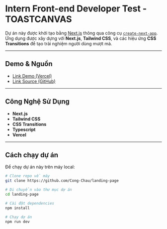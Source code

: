 # Intern Front-end Developer Test - TOASTCANVAS

Dự án này được khởi tạo bằng [Next.js](https://nextjs.org) thông qua công cụ [`create-next-app`](https://nextjs.org/docs/app/api-reference/cli/create-next-app).  
Ứng dụng được xây dựng với **Next.js**, **Tailwind CSS**, và các hiệu ứng **CSS Transitions** để tạo trải nghiệm người dùng mượt mà.

---

## Demo & Nguồn

- [Link Demo (Vercel)](https://landing-page-five-xi-66.vercel.app/#hero)
- [Link Source (GitHub)](https://github.com/Cong-Chau/landing-page)

---

## Công Nghệ Sử Dụng

- **Next.js**
- **Tailwind CSS**
- **CSS Transitions**
- **Typescript**
- **Vercel**

---

## Cách chạy dự án

Để chạy dự án này trên máy local:

```bash
# Clone repo về máy
git clone https://github.com/Cong-Chau/landing-page

# Di chuyển vào thư mục dự án
cd landing-page

# Cài đặt dependencies
npm install

# Chạy dự án
npm run dev
```
